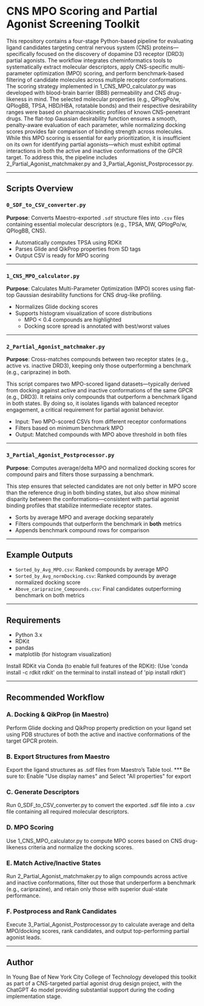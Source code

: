 # CNS MPO Scoring and Partial Agonist Screening Toolkit
This repository contains a four-stage Python-based pipeline for evaluating ligand candidates targeting central nervous system (CNS) proteins—specifically focused on the discovery of dopamine D3 receptor (DRD3) partial agonists. The workflow integrates cheminformatics tools to systematically extract molecular descriptors, 
apply CNS-specific multi-parameter optimization (MPO) scoring, and perform benchmark-based filtering of candidate molecules across multiple receptor conformations.
The scoring strategy implemented in 1_CNS_MPO_calculator.py was developed with blood-brain barrier (BBB) permeability and CNS drug-likeness in mind. 
The selected molecular properties (e.g., QPlogPo/w, QPlogBB, TPSA, HBD/HBA, rotatable bonds) and their respective desirability ranges were based on pharmacokinetic profiles of known CNS-penetrant drugs. The flat-top Gaussian desirability function ensures a smooth, penalty-aware evaluation of each parameter, 
while normalizing docking scores provides fair comparison of binding strength across molecules. While this MPO scoring is essential for early prioritization, it is insufficient on its own for identifying partial agonists—which must exhibit optimal interactions in both the active and inactive conformations of the GPCR target. To address this, the pipeline includes 2_Partial_Agonist_matchmaker.py and 3_Partial_Agonist_Postprocessor.py. 

---

## Scripts Overview

### `0_SDF_to_CSV_converter.py`
**Purpose**: Converts Maestro-exported `.sdf` structure files into `.csv` files containing essential molecular descriptors (e.g., TPSA, MW, QPlogPo/w, QPlogBB, CNS).

- Automatically computes TPSA using RDKit
- Parses Glide and QikProp properties from SD tags
- Output CSV is ready for MPO scoring

---

###  `1_CNS_MPO_calculator.py`
**Purpose**: Calculates Multi-Parameter Optimization (MPO) scores using flat-top Gaussian desirability functions for CNS drug-like profiling.

- Normalizes Glide docking scores
- Supports histogram visualization of score distributions
  - MPO < 0.4 compounds are highlighted
  - Docking score spread is annotated with best/worst values

---

### `2_Partial_Agonist_matchmaker.py`
**Purpose**: Cross-matches compounds between two receptor states (e.g., active vs. inactive DRD3), keeping only those outperforming a benchmark (e.g., cariprazine) in both.

This script compares two MPO-scored ligand datasets—typically derived from docking against active and inactive conformations of the same GPCR (e.g., DRD3). 
It retains only compounds that outperform a benchmark ligand in both states. By doing so, it isolates ligands with balanced receptor engagement, 
a critical requirement for partial agonist behavior.

- Input: Two MPO-scored CSVs from different receptor conformations
- Filters based on minimum benchmark MPO
- Output: Matched compounds with MPO above threshold in both files

---

### `3_Partial_Agonist_Postprocessor.py`
**Purpose**: Computes average/delta MPO and normalized docking scores for compound pairs and filters those surpassing a benchmark.

This step ensures that selected candidates are not only better in MPO score than the reference drug in both binding states, but also show minimal disparity between 
the conformations—consistent with partial agonist binding profiles that stabilize intermediate receptor states.

- Sorts by average MPO and average docking separately
- Filters compounds that outperform the benchmark in **both** metrics
- Appends benchmark compound rows for comparison

---

## Example Outputs

- `Sorted_by_Avg_MPO.csv`: Ranked compounds by average MPO
- `Sorted_by_Avg_normDocking.csv`: Ranked compounds by average normalized docking score
- `Above_cariprazine_Compounds.csv`: Final candidates outperforming benchmark on both metrics

---

## Requirements

- Python 3.x
- RDKit
- pandas
- matplotlib (for histogram visualization)

Install RDKit via Conda (to enable full features of the RDKit):
(Use 'conda install -c rdkit rdkit' on the terminal to install instead of 'pip install rdkit')

---

## Recommended Workflow

### A. Docking & QikProp (in Maestro)
Perform Glide docking and QikProp property prediction on your ligand set using PDB structures of both the active and inactive conformations of the target GPCR protein.

### B. Export Structures from Maestro
Export the ligand structures as .sdf files from Maestro’s Table tool.
*** Be sure to: Enable "Use display names" and Select "All properties" for export

### C. Generate Descriptors
Run 0_SDF_to_CSV_converter.py to convert the exported .sdf file into a .csv file containing all required molecular descriptors.

### D. MPO Scoring
Use 1_CNS_MPO_calculator.py to compute MPO scores based on CNS drug-likeness criteria and normalize the docking scores.

### E. Match Active/Inactive States
Run 2_Partial_Agonist_matchmaker.py to align compounds across active and inactive conformations, filter out those that underperform a benchmark (e.g., cariprazine), and retain only those with superior dual-state performance.

### F. Postprocess and Rank Candidates
Execute 3_Partial_Agonist_Postprocessor.py to calculate average and delta MPO/docking scores, rank candidates, and output top-performing partial agonist leads.

---

## Author
In Young Bae of New York City College of Technology developed this toolkit as part of a CNS-targeted partial agonist drug design project, with the ChatGPT 4o model providing substantial support during the coding implementation stage.
